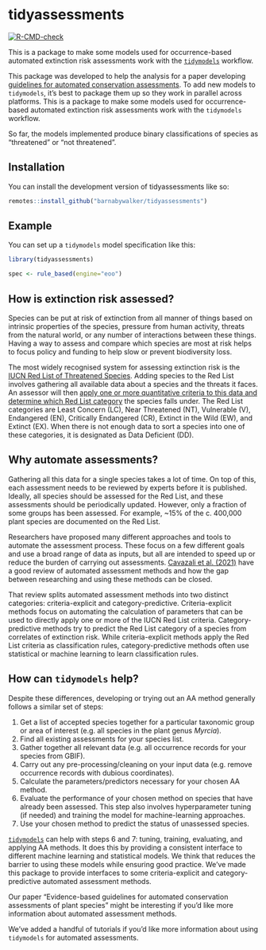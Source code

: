 
<!-- README.md is generated from README.Rmd. Please edit that file -->

# tidyassessments

<!-- badges: start -->

[![R-CMD-check](https://github.com/barnabywalker/tidyassessments/workflows/R-CMD-check/badge.svg)](https://github.com/barnabywalker/tidyassessments/actions)
<!-- badges: end -->

This is a package to make some models used for occurrence-based
automated extinction risk assessments work with the
[`tidymodels`](https://www.tidymodels.org/) workflow.

This package was developed to help the analysis for a paper developing
[guidelines for automated conservation
assessments](https://github.com/barnabywalker/guidelines-for-automated-assessments).
To add new models to `tidymodels`, it’s best to package them up so they
work in parallel across platforms. This is a package to make some models
used for occurrence-based automated extinction risk assessments work
with the `tidymodels` workflow.

So far, the models implemented produce binary classifications of species
as “threatened” or “not threatened”.

## Installation

You can install the development version of tidyassessments like so:

``` r
remotes::install_github("barnabywalker/tidyassessments")
```

## Example

You can set up a `tidymodels` model specification like this:

``` r
library(tidyassessments)

spec <- rule_based(engine="eoo")
```

## How is extinction risk assessed?

Species can be put at risk of extinction from all manner of things based
on intrinsic properties of the species, pressure from human activity,
threats from the natural world, or any number of interactions between
these things. Having a way to assess and compare which species are most
at risk helps to focus policy and funding to help slow or prevent
biodiversity loss.

The most widely recognised system for assessing extinction risk is the
[IUCN Red List of Threatened Species](https://www.iucnredlist.org/).
Adding species to the Red List involves gathering all available data
about a species and the threats it faces. An assessor will then [apply
one or more quantitative criteria to this data and determine which Red
List category](iucnredlist.org/resources/summary-sheet) the species
falls under. The Red List categories are Least Concern (LC), Near
Threatened (NT), Vulnerable (V), Endangered (EN), Critically Endangered
(CR), Extinct in the Wild (EW), and Extinct (EX). When there is not
enough data to sort a species into one of these categories, it is
designated as Data Deficient (DD).

## Why automate assessments?

Gathering all this data for a single species takes a lot of time. On top
of this, each assessment needs to be reviewed by experts before it is
published. Ideally, all species should be assessed for the Red List, and
these assessments should be periodically updated. However, only a
fraction of some groups has been assessed. For example, \~15% of the
c. 400,000 plant species are documented on the Red List.

Researchers have proposed many different approaches and tools to
automate the assessment process. These focus on a few different goals
and use a broad range of data as inputs, but all are intended to speed
up or reduce the burden of carrying out assessments. [Cavazali et
al. (2021)](https://www.sciencedirect.com/science/article/pii/S0169534721003372)
have a good review of automated assessment methods and how the gap
between researching and using these methods can be closed.

That review splits automated assessment methods into two distinct
categories: criteria-explicit and category-predictive. Criteria-explicit
methods focus on automating the calculation of parameters that can be
used to directly apply one or more of the IUCN Red List criteria.
Category-predictive methods try to predict the Red List category of a
species from correlates of extinction risk. While criteria-explicit
methods apply the Red List criteria as classification rules,
category-predictive methods often use statistical or machine learning to
learn classification rules.

## How can `tidymodels` help?

Despite these differences, developing or trying out an AA method
generally follows a similar set of steps:

1.  Get a list of accepted species together for a particular taxonomic
    group or area of interest (e.g. all species in the plant genus
    *Myrcia*).
2.  Find all existing assessments for your species list.
3.  Gather together all relevant data (e.g. all occurrence records for
    your species from GBIF).
4.  Carry out any pre-processing/cleaning on your input data
    (e.g. remove occurrence records with dubious coordinates).
5.  Calculate the parameters/predictors necessary for your chosen AA
    method.
6.  Evaluate the performance of your chosen method on species that have
    already been assessed. This step also involves hyperparameter tuning
    (if needed) and training the model for machine-learning approaches.
7.  Use your chosen method to predict the status of unassessed species.

[`tidymodels`](https://www.tidymodels.org/) can help with steps 6 and 7:
tuning, training, evaluating, and applying AA methods. It does this by
providing a consistent interface to different machine learning and
statistical models. We think that reduces the barrier to using these
models while ensuring good practice. We’ve made this package to provide
interfaces to some criteria-explicit and category-predictive automated
assessment methods.

Our paper “Evidence-based guidelines for automated conservation
assessments of plant species” might be interesting if you’d like more
information about automated assessment methods.

We’ve added a handful of tutorials if you’d like more information about
using `tidymodels` for automated assessments.
